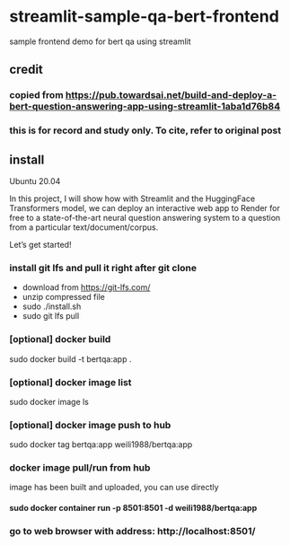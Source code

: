 # streamlit-sample-qa-bert-frontend
sample frontend demo for bert qa using streamlit

## credit 
### copied from https://pub.towardsai.net/build-and-deploy-a-bert-question-answering-app-using-streamlit-1aba1d76b84 
### this is for record and study only. To cite, refer to original post


## install
Ubuntu 20.04

In this project, I will show how with Streamlit and the HuggingFace Transformers model, we can deploy an interactive web app to Render for free to a state-of-the-art neural question answering system to a question from a particular text/document/corpus.

Let’s get started!


### install git lfs and pull it right after git clone
- download from https://git-lfs.com/
- unzip compressed file
- sudo ./install.sh
- sudo git lfs pull


### [optional] docker build
sudo docker build -t bertqa:app .

### [optional] docker image list
sudo docker image ls

### [optional] docker image push to hub
sudo docker tag bertqa:app weili1988/bertqa:app

### docker image pull/run from hub
image has been built and uploaded, you can use directly
#### sudo docker container run -p 8501:8501 -d weili1988/bertqa:app


### go to web browser with address: http://localhost:8501/
